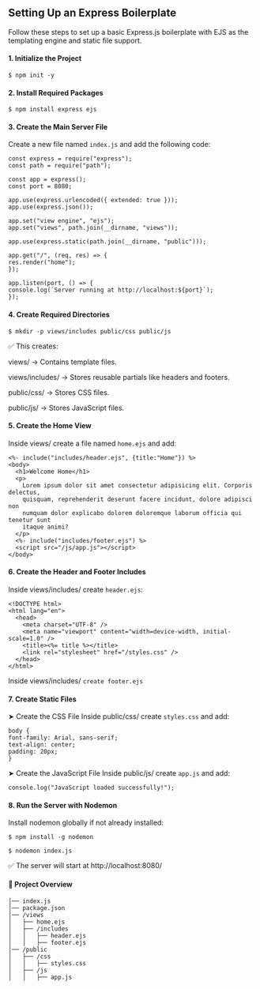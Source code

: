 ## Setting Up an Express Boilerplate

Follow these steps to set up a basic Express.js boilerplate with EJS as the templating engine and static file support.

#### 1. Initialize the Project

`$ npm init -y`

#### 2. Install Required Packages

`$ npm install express ejs`

#### 3. Create the Main Server File

Create a new file named `index.js` and add the following code:

```
const express = require("express");
const path = require("path");

const app = express();
const port = 8080;

app.use(express.urlencoded({ extended: true }));
app.use(express.json());

app.set("view engine", "ejs");
app.set("views", path.join(__dirname, "views"));

app.use(express.static(path.join(__dirname, "public")));

app.get("/", (req, res) => {
res.render("home");
});

app.listen(port, () => {
console.log(`Server running at http://localhost:${port}`);
});
```

#### 4. Create Required Directories

`$ mkdir -p views/includes public/css public/js`

✅ This creates:

views/ → Contains template files.

views/includes/ → Stores reusable partials like headers and footers.

public/css/ → Stores CSS files.

public/js/ → Stores JavaScript files.

#### 5. Create the Home View

Inside views/ create a file named `home.ejs` and add:

```
<%- include("includes/header.ejs", {title:"Home"}) %>
<body>
  <h1>Welcome Home</h1>
  <p>
    Lorem ipsum dolor sit amet consectetur adipisicing elit. Corporis delectus,
    quisquam, reprehenderit deserunt facere incidunt, dolore adipisci non
    numquam dolor explicabo dolorem doloremque laborum officia qui tenetur sunt
    itaque animi?
  </p>
  <%- include("includes/footer.ejs") %>
  <script src="/js/app.js"></script>
</body>
```

#### 6. Create the Header and Footer Includes

Inside views/includes/ create `header.ejs`:

```
<!DOCTYPE html>
<html lang="en">
  <head>
    <meta charset="UTF-8" />
    <meta name="viewport" content="width=device-width, initial-scale=1.0" />
    <title><%= title %></title>
    <link rel="stylesheet" href="/styles.css" />
  </head>
</html>
```

Inside views/includes/ `create footer.ejs`

#### 7. Create Static Files

➤ Create the CSS File
Inside public/css/ create `styles.css` and add:

```
body {
font-family: Arial, sans-serif;
text-align: center;
padding: 20px;
}
```

➤ Create the JavaScript File
Inside public/js/ create `app.js` and add:

```
console.log("JavaScript loaded successfully!");
```

#### 8. Run the Server with Nodemon

Install nodemon globally if not already installed:

`$ npm install -g nodemon`

`$ nodemon index.js`

✅ The server will start at http://localhost:8080/

#### 🎯 Project Overview

```/project-folder
│── index.js
│── package.json
│── /views
│   ├── home.ejs
│   ├── /includes
│   │   ├── header.ejs
│   │   ├── footer.ejs
│── /public
│   ├── /css
│   │   ├── styles.css
│   ├── /js
│   │   ├── app.js
```

